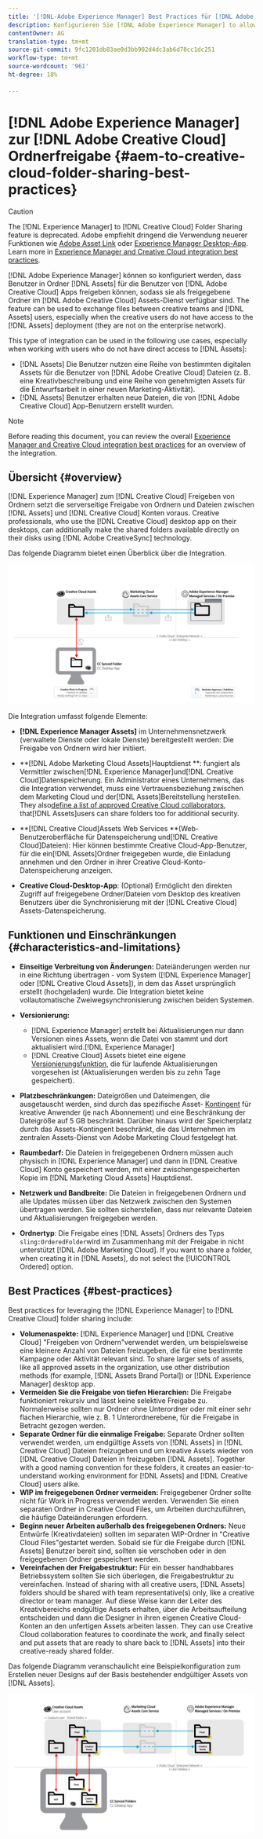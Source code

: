 ```yaml
---
title: '[!DNL-Adobe Experience Manager] Best Practices für [!DNL Adobe Creative Cloud] die Freigabe von Ordnern.'
description: Konfigurieren Sie [!DNL Adobe Experience Manager] to allow users in [!DNL Experience Manager Assets] den Ordneraustausch mit Adobe Creative Cloud (CC)-Benutzern.
contentOwner: AG
translation-type: tm+mt
source-git-commit: 9fc1201db83ae0d3bb902d4dc3ab6d78cc1dc251
workflow-type: tm+mt
source-wordcount: '961'
ht-degree: 18%

---
```



# [!DNL Adobe Experience Manager] zur [!DNL Adobe Creative Cloud] Ordnerfreigabe {#aem-to-creative-cloud-folder-sharing-best-practices}

>[!CAUTION]
>
>The [!DNL Experience Manager] to [!DNL Creative Cloud] Folder Sharing feature is deprecated. Adobe empfiehlt dringend die Verwendung neuerer Funktionen wie [Adobe Asset Link](https://helpx.adobe.com/de/enterprise/using/adobe-asset-link.html) oder [Experience Manager Desktop-App](https://docs.adobe.com/content/help/en/experience-manager-desktop-app/using/using.html). Learn more in [Experience Manager and Creative Cloud integration best practices](/help/assets/aem-cc-integration-best-practices.md).

[!DNL Adobe Experience Manager] können so konfiguriert werden, dass Benutzer in Ordner [!DNL Assets] für die Benutzer von [!DNL Adobe Creative Cloud] Apps freigeben können, sodass sie als freigegebene Ordner im [!DNL Adobe Creative Cloud] Assets-Dienst verfügbar sind. The feature can be used to exchange files between creative teams and [!DNL Assets] users, especially when the creative users do not have access to the [!DNL Assets] deployment (they are not on the enterprise network).

This type of integration can be used in the following use cases, especially when working with users who do not have direct access to [!DNL Assets]:

* [!DNL Assets] Die Benutzer nutzen eine Reihe von bestimmten digitalen Assets für die Benutzer von [!DNL Adobe Creative Cloud] Dateien (z. B. eine Kreativbeschreibung und eine Reihe von genehmigten Assets für die Entwurfsarbeit in einer neuen Marketing-Aktivität).
* [!DNL Assets] Benutzer erhalten neue Dateien, die von [!DNL Adobe Creative Cloud] App-Benutzern erstellt wurden.

>[!NOTE]
>
>Before reading this document, you can review the overall [Experience Manager and Creative Cloud integration best practices](/help/assets/aem-cc-integration-best-practices.md) for an overview of the integration.

## Übersicht {#overview}

[!DNL Experience Manager] zum [!DNL Creative Cloud] Freigeben von Ordnern setzt die serverseitige Freigabe von Ordnern und Dateien zwischen [!DNL Assets] und [!DNL Creative Cloud] Konten voraus. Creative professionals, who use the [!DNL Creative Cloud] desktop app on their desktops, can additionally make the shared folders available directly on their disks using [!DNL Adobe CreativeSync] technology.

Das folgende Diagramm bietet einen Überblick über die Integration.

![chlimage_1-179](assets/chlimage_1-406.png)

Die Integration umfasst folgende Elemente:

* **[!DNL Experience Manager Assets]** im Unternehmensnetzwerk (verwaltete Dienste oder lokale Dienste) bereitgestellt werden: Die Freigabe von Ordnern wird hier initiiert.
* **[!DNL Adobe Marketing Cloud Assets]Hauptdienst **: fungiert als Vermittler zwischen[!DNL Experience Manager]und[!DNL Creative Cloud]Datenspeicherung. Ein Administrator eines Unternehmens, das die Integration verwendet, muss eine Vertrauensbeziehung zwischen dem Marketing Cloud und der[!DNL Assets]Bereitstellung herstellen. They also[define a list of approved Creative Cloud collaborators](https://docs.adobe.com/content/help/en/core-services/interface/assets/t-admin-add-cc-user.html), that[!DNL Assets]users can share folders too for additional security.

* **[!DNL Creative Cloud]Assets Web Services **(Web-Benutzeroberfläche für Datenspeicherung und[!DNL Creative Cloud]Dateien): Hier können bestimmte Creative Cloud-App-Benutzer, für die ein[!DNL Assets]Ordner freigegeben wurde, die Einladung annehmen und den Ordner in ihrer Creative Cloud-Konto-Datenspeicherung anzeigen.
* **Creative Cloud-Desktop-App**: (Optional) Ermöglicht den direkten Zugriff auf freigegebene Ordner/Dateien vom Desktop des kreativen Benutzers über die Synchronisierung mit der [!DNL Creative Cloud] Assets-Datenspeicherung.

## Funktionen und Einschränkungen {#characteristics-and-limitations}

* **Einseitige Verbreitung von Änderungen:** Dateiänderungen werden nur in eine Richtung übertragen - vom System ([!DNL Experience Manager] oder [!DNL Creative Cloud Assets]), in dem das Asset ursprünglich erstellt (hochgeladen) wurde. Die Integration bietet keine vollautomatische Zweiwegsynchronisierung zwischen beiden Systemen.
* **Versionierung:**

   * [!DNL Experience Manager] erstellt bei Aktualisierungen nur dann Versionen eines Assets, wenn die Datei von stammt und dort aktualisiert wird.[!DNL Experience Manager]
   * [!DNL Creative Cloud] Assets bietet eine eigene [Versionierungsfunktion](https://helpx.adobe.com/de/creative-cloud/help/versioning-faq.html), die für laufende Aktualisierungen vorgesehen ist (Aktualisierungen werden bis zu zehn Tage gespeichert).

* **Platzbeschränkungen:** Dateigrößen und Dateimengen, die ausgetauscht werden, sind durch das spezifische Asset- [Kontingent](https://helpx.adobe.com/de/creative-cloud/kb/file-storage-quota.html) für kreative Anwender (je nach Abonnement) und eine Beschränkung der Dateigröße auf 5 GB beschränkt. Darüber hinaus wird der Speicherplatz durch das Assets-Kontingent beschränkt, die das Unternehmen im zentralen Assets-Dienst von Adobe Marketing Cloud festgelegt hat.

* **Raumbedarf:** Die Dateien in freigegebenen Ordnern müssen auch physisch in [!DNL Experience Manager] und dann in [!DNL Creative Cloud] Konto gespeichert werden, mit einer zwischengespeicherten Kopie im [!DNL Marketing Cloud Assets] Hauptdienst.
* **Netzwerk und Bandbreite:** Die Dateien in freigegebenen Ordnern und alle Updates müssen über das Netzwerk zwischen den Systemen übertragen werden. Sie sollten sicherstellen, dass nur relevante Dateien und Aktualisierungen freigegeben werden.
* **Ordnertyp**: Die Freigabe eines [!DNL Assets] Ordners des Typs `sling:OrderedFolder`wird im Zusammenhang mit der Freigabe in nicht unterstützt [!DNL Adobe Marketing Cloud]. If you want to share a folder, when creating it in [!DNL Assets], do not select the [!UICONTROL Ordered] option.

## Best Practices {#best-practices}

Best practices for leveraging the [!DNL Experience Manager] to [!DNL Creative Cloud] folder sharing include:

* **Volumenaspekte:** [!DNL Experience Manager] und [!DNL Creative Cloud] &quot;Freigeben von Ordnern&quot;verwendet werden, um beispielsweise eine kleinere Anzahl von Dateien freizugeben, die für eine bestimmte Kampagne oder Aktivität relevant sind. To share larger sets of assets, like all approved assets in the organization, use other distribution methods (for example, [!DNL Assets Brand Portal]) or [!DNL Experience Manager] desktop app.
* **Vermeiden Sie die Freigabe von tiefen Hierarchien:** Die Freigabe funktioniert rekursiv und lässt keine selektive Freigabe zu. Normalerweise sollten nur Ordner ohne Unterordner oder mit einer sehr flachen Hierarchie, wie z. B. 1 Unterordnerebene, für die Freigabe in Betracht gezogen werden.
* **Separate Ordner für die einmalige Freigabe:** Separate Ordner sollten verwendet werden, um endgültige Assets von [!DNL Assets] in [!DNL Creative Cloud] Dateien freizugeben und um kreative Assets wieder von [!DNL Creative Cloud] Dateien in freizugeben [!DNL Assets]. Together with a good naming convention for these folders, it creates an easier-to-understand working environment for [!DNL Assets] and [!DNL Creative Cloud] users alike.
* **WIP im freigegebenen Ordner vermeiden:** Freigegebener Ordner sollte nicht für Work in Progress verwendet werden. Verwenden Sie einen separaten Ordner in Creative Cloud Files, um Arbeiten durchzuführen, die häufige Dateiänderungen erfordern.
* **Beginn neuer Arbeiten außerhalb des freigegebenen Ordners:** Neue Entwürfe (Kreativdateien) sollten im separaten WIP-Ordner in &quot;Creative Cloud Files&quot;gestartet werden. Sobald sie für die Freigabe durch [!DNL Assets] Benutzer bereit sind, sollten sie verschoben oder in den freigegebenen Ordner gespeichert werden.
* **Vereinfachen der Freigabestruktur:** Für ein besser handhabbares Betriebssystem sollten Sie sich überlegen, die Freigabestruktur zu vereinfachen. Instead of sharing with all creative users, [!DNL Assets] folders should be shared with team representative(s) only, like a creative director or team manager. Auf diese Weise kann der Leiter des Kreativbereichs endgültige Assets erhalten, über die Arbeitsaufteilung entscheiden und dann die Designer in ihren eigenen Creative Cloud-Konten an den unfertigen Assets arbeiten lassen. They can use Creative Cloud collaboration features to coordinate the work, and finally select and put assets that are ready to share back to [!DNL Assets] into their creative-ready shared folder.

Das folgende Diagramm veranschaulicht eine Beispielkonfiguration zum Erstellen neuer Designs auf der Basis bestehender endgültiger Assets von [!DNL Assets].

![chlimage_1-180](assets/chlimage_1-407.png)
